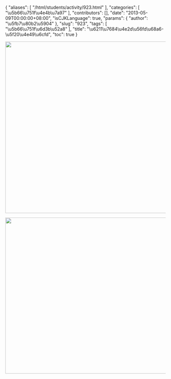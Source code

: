 {
    "aliases": [
        "/html/students/activity/923.html"
    ],
    "categories": [
        "\u5b66\u751f\u4e4b\u7a97"
    ],
    "contributors": [],
    "date": "2013-05-09T00:00:00+08:00",
    "isCJKLanguage": true,
    "params": {
        "author": "\u5fb7\u80b2\u5904"
    },
    "slug": "923",
    "tags": [
        "\u5b66\u751f\u6d3b\u52a8"
    ],
    "title": "\u6211\u7684\u4e2d\u56fd\u68a6-\u5f20\u4e49\u6cfd",
    "toc": true
}

<img
    src="https://cdn.tfls.online/mirror/full/b077624559f5045d1e6aa52e4f65cbde4963ad89.jpg"
    style="display:block;margin-left:auto;margin-right:auto;"
    decoding="async"
    fetchpriority="auto"
    loading="lazy"
    height="539"
    width="562"
/>


<img
    src="https://cdn.tfls.online/mirror/full/8b9e2db122f6570c2f57d5287005c15245bb32f0.jpg"
    style="display:block;margin-left:auto;margin-right:auto;"
    decoding="async"
    fetchpriority="auto"
    loading="lazy"
    height="490"
    width="559"
/>

